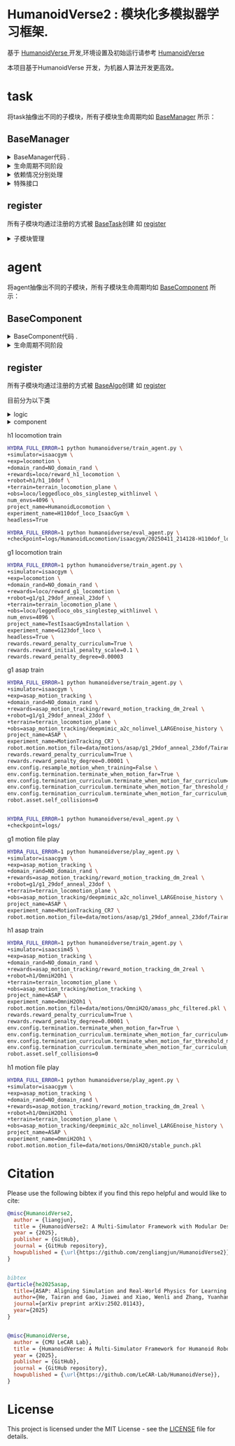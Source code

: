 # HumanoidVerse2 : 模块化多模拟器学习框架.

基于 [HumanoidVerse ](README_HumanoidVerse.md) 开发,环境设置及初始运行请参考 [HumanoidVerse ](README_HumanoidVerse.md)

本项目基于HumanoidVerse 开发，为机器人算法开发更高效。

# task
将task抽像出不同的子模块，所有子模块生命周期均如 [BaseManager](humanoidverse/envs/base_task/term/base.py)
所示：
## BaseManager

<details>
<summary>BaseManager代码 .</summary>
```python
class BaseManager():
    def __init__(self, _task):
        self.task = _task                 # 任务/环境实例对像 （BaseTask 子类）
        self.num_envs = _task.num_envs    # 环境实例数
        self.device = _task.device        # 仿真环境运行设备
        self.config = _task.config        #

    # 第一阶段，初始化阶段
    def pre_init(self):
        '''
        子模块在初始化时被其它模块依赖信息，提前定义和初始化。
        '''
        pass

    def init(self):
        '''
        子模块初始化信息。
        '''
        pass

    def post_init(self):
        '''
        子模块初始化依赖于其它子模块，在此初始化。
        '''
        pass

    # 第二阶段，仿真环境运行阶段
    def pre_physics_step(self, actions):
    	'''
        子模块在仿真环境运行阶段时被其它模块依赖信息需提前更新设定时，将相关操作实现于此。
        '''
        pass

    def physics_step(self):
    	'''
        子模块在仿真环境运行阶段相关操作实现于此。
        '''
        pass

    def post_physics_step(self):
    	'''
        子模块在仿真环境运行阶段化依赖于其它子模块仿真环境运行阶段运行结果，将相关操作实现于此。
        '''
        pass

    # 第三阶段，运行计算阶段
    def pre_compute(self):
    	'''
        子模块在运行计算阶段被其它模块依赖信息需提前更新设定时，将相关操作实现于此。
        '''
        pass

    def check_termination(self):
    	'''
        目前仅被 episode模块实现，用于计算环境是否终止
        '''
        pass

    def compute_reward(self):
    	'''
        目前仅被 rewards模块实现，用于计算reward
        '''
        pass

    def reset(self, env_ids):
    	'''
        用于重置终止环境
        '''
        pass

    def compute(self):
    	'''
        子模块在运行计算阶段相关操作实现于此。
        '''
        pass

    def post_compute(self):
    	'''
        子模块在运行计算阶段依赖于其它子模块运行计算结果，将相关操作实现于此。
        '''
        pass

    # 第四阶段，调试显示阶段
    def draw_debug_vis(self):
    	'''
        子模块绘制debug显示实现
        '''
        pass
'''

</details>

<details>
<summary>生命周期不同阶段</summary>

- init 初始化阶段
- physics_step 仿真运行阶段
- compute 计算阶段

</details>

<details>
<summary>依赖情况分别处理</summary>

- pre 被依赖，提前处理
-  不依赖(依赖)
- post 依赖,最后处理

将模块互相关系错开，尽可能不产生冲突
</details>

<details>
<summary>特殊接口</summary>

- check_termination 仅被 episode模块实现，用于计算环境是否终止
- compute_reward 目前仅被 rewards模块实现，用于计算reward
</details>


## register

所有子模块均通过注册的方式被 [BaseTask](humanoidverse/envs/base_task/base_task.py)创建
如 [register](humanoidverse/envs/locomotion/term/register.py)

<details>
<summary>子模块管理</summary>

- foundation 核心类子模块 最高级别
- status 状态类子模块
- assistant 输助类子模块
- mdp mdp类子模块
- sim2real sim2real类子模块
- extras extras类子模块
</details>


# agent
将agent抽像出不同的子模块，所有子模块生命周期均如 [BaseComponent](humanoidverse/agents/base_algo/base.py)
所示：


## BaseComponent

<details>

<summary>BaseComponent代码 .</summary>

```python
class BaseComponent():
    def __init__(self, _algo: base_algo.BaseAlgo):
        self.algo = _algo                     # 算法实例对像 （BaseAlgo 子类）
        self.num_envs = _algo.env.num_envs    # 环境实例数
        self.device = _algo.device            # 算法训练/评估环境运行设备
        self.config = _algo.config            # 配置

    # 第一阶段，初始化阶段
    def pre_init(self):
        '''
        子模块在初始化时被其它模块依赖信息，提前定义和初始化。
        '''
        pass

    def init(self):
        '''
        子模块初始化信息。
        '''
        pass

    def post_init(self):
        '''
        子模块初始化依赖于其它子模块，在此初始化。
        '''
        pass

    # 第二阶段
    # level 0
    def pre_loop(self, _inputs = None):
    	'''
        循环前处理调用
        '''
        pass

    def post_loop(self, _inputs = None):
    	'''
        循环后处理调用
        '''
        pass

    # level 1
    def pre_epoch(self, _inputs = None):
    	'''
        epoch 前处理调用
        '''
        pass

    def post_epoch(self, _inputs = None):
    	'''
        epoch 后处理调用
        '''
        pass

    # level 2
    def pre_step(self, _inputs = None):
    	'''
        子模块在step被其它模块依赖信息需提前更新设定时，将相关操作实现于此。
        '''
        pass

    def step(self, _inputs = None):
    	'''
        子模块在step相关操作实现于此。
        '''
        pass

    def post_step(self, _inputs = None):
    	'''
        子模块在step依赖于其它子模块时，将相关操作实现于此。
        '''
        pass

    # 辅助函数
    def load(self, _loaded_dict: dict):
    	'''
        加载初始化词典
        '''
        pass

    '''
    为保存信息
    '''
    def update(self, _state_dict: dict):
    	'''
        保存信息到词典
        '''
        pass

    '''
    输出训练信息到日志
    '''
    def write(self, writer, _it):
        pass


    '''
    仅适用于需要输出日志的组件
    def log_epoch(self, width, pad):
        pass

    '''

```
</details>

<details>

<summary>生命周期不同阶段</summary>

- init 初始化阶段
- loop 第一级循环
- epoch 第二级循环（一个训练周期)
- step  第三级（一个训练/数据收集步)
</details>


## register

所有子模块均通过注册的方式被 [BaseAlgo](humanoidverse/agents/base_algo/base_algo.py)创建
如 [register](humanoidverse/agents/ppo/register.py)

目前分为以下类

<details>
<summary>logic</summary>

- evaluater 评估子模块
- rollout 回放子模块
- statistics 输助(统计)子模块
- trainer 训练子模块
</details>


<details>
<summary>component</summary>

- envwarp task封装子模块
- modules 模型子模块
- optimizer 优化器子模块
- storage 回放封装子模块
</details>

h1 locomotion train  

```bash
HYDRA_FULL_ERROR=1 python humanoidverse/train_agent.py \
+simulator=isaacgym \
+exp=locomotion \
+domain_rand=NO_domain_rand \
+rewards=loco/reward_h1_locomotion \
+robot=h1/h1_10dof \
+terrain=terrain_locomotion_plane \
+obs=loco/leggedloco_obs_singlestep_withlinvel \
num_envs=4096 \
project_name=HumanoidLocomotion \
experiment_name=H110dof_loco_IsaacGym \
headless=True

HYDRA_FULL_ERROR=1 python humanoidverse/eval_agent.py \
+checkpoint=logs/HumanoidLocomotion/isaacgym/20250411_214128-H110dof_loco_IsaacGym-locomotion-h1_10dof/model_19700.pt

```
  

g1 locomotion train  

  
```bash
HYDRA_FULL_ERROR=1 python humanoidverse/train_agent.py \
+simulator=isaacgym \
+exp=locomotion \
+domain_rand=NO_domain_rand \
+rewards=loco/reward_g1_locomotion \
+robot=g1/g1_29dof_anneal_23dof \
+terrain=terrain_locomotion_plane \
+obs=loco/leggedloco_obs_singlestep_withlinvel \
num_envs=4096 \
project_name=TestIsaacGymInstallation \
experiment_name=G123dof_loco \
headless=True \
rewards.reward_penalty_curriculum=True \
rewards.reward_initial_penalty_scale=0.1 \
rewards.reward_penalty_degree=0.00003
```
  
g1 asap train  
  

```bash
HYDRA_FULL_ERROR=1 python humanoidverse/train_agent.py \
+simulator=isaacgym \
+exp=asap_motion_tracking \
+domain_rand=NO_domain_rand \
+rewards=asap_motion_tracking/reward_motion_tracking_dm_2real \
+robot=g1/g1_29dof_anneal_23dof \
+terrain=terrain_locomotion_plane \
+obs=asap_motion_tracking/deepmimic_a2c_nolinvel_LARGEnoise_history \
project_name=ASAP \
experiment_name=MotionTracking_CR7 \
robot.motion.motion_file=data/motions/asap/g1_29dof_anneal_23dof/TairanTestbed/singles/0-TairanTestbed_TairanTestbed_CR7_video_CR7_level1_filter_amass.pkl \
rewards.reward_penalty_curriculum=True \
rewards.reward_penalty_degree=0.00001 \
env.config.resample_motion_when_training=False \
env.config.termination.terminate_when_motion_far=True \
env.config.termination_curriculum.terminate_when_motion_far_curriculum=True \
env.config.termination_curriculum.terminate_when_motion_far_threshold_min=0.3 \
env.config.termination_curriculum.terminate_when_motion_far_curriculum_degree=0.000025 \
robot.asset.self_collisions=0


HYDRA_FULL_ERROR=1 python humanoidverse/eval_agent.py \
+checkpoint=logs/

```

g1 motion file play  
  

```bash
HYDRA_FULL_ERROR=1 python humanoidverse/play_agent.py \
+simulator=isaacgym \
+exp=asap_motion_tracking \
+domain_rand=NO_domain_rand \
+rewards=asap_motion_tracking/reward_motion_tracking_dm_2real \
+robot=g1/g1_29dof_anneal_23dof \
+terrain=terrain_locomotion_plane \
+obs=asap_motion_tracking/deepmimic_a2c_nolinvel_LARGEnoise_history \
project_name=ASAP \
experiment_name=MotionTracking_CR7 \
robot.motion.motion_file=data/motions/asap/g1_29dof_anneal_23dof/TairanTestbed/singles/0-TairanTestbed_TairanTestbed_CR7_video_CR7_level1_filter_amass.pkl

```


h1 asap train  

```bash
HYDRA_FULL_ERROR=1 python humanoidverse/train_agent.py \
+simulator=isaacsim45 \
+exp=asap_motion_tracking \
+domain_rand=NO_domain_rand \
+rewards=asap_motion_tracking/reward_motion_tracking_dm_2real \
+robot=h1/OmniH2Oh1 \
+terrain=terrain_locomotion_plane \
+obs=asap_motion_tracking/motion_tracking \
project_name=ASAP \
experiment_name=OmniH2Oh1 \
robot.motion.motion_file=data/motions/OmniH2O/amass_phc_filtered.pkl \
rewards.reward_penalty_curriculum=True \
rewards.reward_penalty_degree=0.00001 \
env.config.termination.terminate_when_motion_far=True \
env.config.termination_curriculum.terminate_when_motion_far_curriculum=True \
env.config.termination_curriculum.terminate_when_motion_far_threshold_min=0.3 \
env.config.termination_curriculum.terminate_when_motion_far_curriculum_degree=0.000025 \
robot.asset.self_collisions=0

```

h1 motion file play  

```bash
HYDRA_FULL_ERROR=1 python humanoidverse/play_agent.py \
+simulator=isaacgym \
+exp=asap_motion_tracking \
+domain_rand=NO_domain_rand \
+rewards=asap_motion_tracking/reward_motion_tracking_dm_2real \
+robot=h1/OmniH2Oh1 \
+terrain=terrain_locomotion_plane \
+obs=asap_motion_tracking/deepmimic_a2c_nolinvel_LARGEnoise_history \
project_name=ASAP \
experiment_name=OmniH2Oh1 \
robot.motion.motion_file=data/motions/OmniH2O/stable_punch.pkl

```



# Citation
Please use the following bibtex if you find this repo helpful and would like to cite:

```bibtex
@misc{HumanoidVerse2,
  author = {liangjun},
  title = {HumanoidVerse2: A Multi-Simulator Framework with Modular Design for Humanoid Robot Sim-to-Real Learning},
  year = {2025},
  publisher = {GitHub},
  journal = {GitHub repository},
  howpublished = {\url{https://github.com/zengliangjun/HumanoidVerse2}},
}


bibtex
@article{he2025asap,
  title={ASAP: Aligning Simulation and Real-World Physics for Learning Agile Humanoid Whole-Body Skills},
  author={He, Tairan and Gao, Jiawei and Xiao, Wenli and Zhang, Yuanhang and Wang, Zi and Wang, Jiashun and Luo, Zhengyi and He, Guanqi and Sobanbabu, Nikhil and Pan, Chaoyi and Yi, Zeji and Qu, Guannan and Kitani, Kris and Hodgins, Jessica and Fan, Linxi "Jim" and Zhu, Yuke and Liu, Changliu and Shi, Guanya},
  journal={arXiv preprint arXiv:2502.01143},
  year={2025}
}


@misc{HumanoidVerse,
  author = {CMU LeCAR Lab},
  title = {HumanoidVerse: A Multi-Simulator Framework for Humanoid Robot Sim-to-Real Learning},
  year = {2025},
  publisher = {GitHub},
  journal = {GitHub repository},
  howpublished = {\url{https://github.com/LeCAR-Lab/HumanoidVerse}},
}
```

# License

This project is licensed under the MIT License - see the [LICENSE](LICENSE) file for details.

